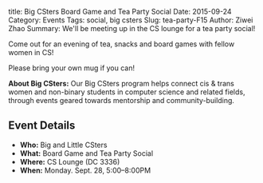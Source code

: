title: Big CSters Board Game and Tea Party Social
Date: 2015-09-24
Category: Events
Tags: social, big csters
Slug:  tea-party-F15
Author: Ziwei Zhao
Summary:  We'll be meeting up in the CS lounge for a tea party social!

Come out for an evening of tea, snacks and board games with fellow women in CS!

Please bring your own mug if you can!

**About Big CSters:** Our Big CSters program helps connect cis & trans women and non-binary students in computer science and related fields, through events geared towards mentorship and community-building.


## Event Details ##

+ **Who:** Big and Little CSters
+ **What:** Board Game and Tea Party Social
+ **Where:** CS Lounge (DC 3336)
+ **When:** Monday. Sept. 28, 5:00&ndash;8:00PM
